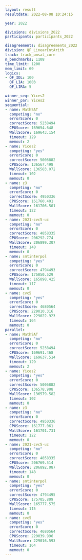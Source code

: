 ```yaml
---
layout: result
resultdate: 2022-08-08 10:24:15

year: 2022

divisions: divisions_2022
participants: participants_2022

disagreements: disagreements_2022
division: QF_LinearIntArith
track: track_unsat_core
n_benchmarks: 1108
time_limit: 1200
mem_limit: 60
logics:
- QF_IDL: 100
  QF_LIA: 1003
  QF_LIRA: 5

winner_seq: Yices2
winner_par: Yices2
sequential:
- name: MathSAT
  competing: "no"
  errorScore: 0
  correctScore: 5238494
  CPUScore: 169654.648
  WallScore: 169643.154
  timeout: 129
  memout: 2
- name: Yices2
  competing: "yes"
  errorScore: 0
  correctScore: 5006882
  CPUScore: 136567.498
  WallScore: 136583.072
  timeout: 102
  memout: 0
- name: z3
  competing: "no"
  errorScore: 0
  correctScore: 4950336
  CPUScore: 161760.401
  WallScore: 161706.501
  timeout: 122
  memout: 0
- name: 2021-cvc5-uc
  competing: "no"
  errorScore: 0
  correctScore: 4858335
  CPUScore: 206292.774
  WallScore: 206899.307
  timeout: 148
  memout: 0
- name: smtinterpol
  competing: "yes"
  errorScore: 0
  correctScore: 4794493
  CPUScore: 175050.529
  WallScore: 165898.425
  timeout: 117
  memout: 0
- name: cvc5
  competing: "yes"
  errorScore: 0
  correctScore: 4680564
  CPUScore: 229010.316
  WallScore: 229022.923
  timeout: 164
  memout: 0
parallel:
- name: MathSAT
  competing: "no"
  errorScore: 0
  correctScore: 5238494
  CPUScore: 169691.468
  WallScore: 169637.514
  timeout: 129
  memout: 2
- name: Yices2
  competing: "yes"
  errorScore: 0
  correctScore: 5006882
  CPUScore: 136578.908
  WallScore: 136579.582
  timeout: 102
  memout: 0
- name: z3
  competing: "no"
  errorScore: 0
  correctScore: 4950336
  CPUScore: 161777.061
  WallScore: 161701.731
  timeout: 122
  memout: 0
- name: 2021-cvc5-uc
  competing: "no"
  errorScore: 0
  correctScore: 4858335
  CPUScore: 206769.514
  WallScore: 206892.087
  timeout: 148
  memout: 0
- name: smtinterpol
  competing: "yes"
  errorScore: 0
  correctScore: 4794495
  CPUScore: 175705.809
  WallScore: 165777.575
  timeout: 115
  memout: 0
- name: cvc5
  competing: "yes"
  errorScore: 0
  correctScore: 4680564
  CPUScore: 229039.996
  WallScore: 229016.593
  timeout: 164
  memout: 0
---
```

